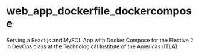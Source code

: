 # web_app_dockerfile_dockercompose
Serving a React.js and MySQL App with Docker Compose for the Elective 2 in DevOps class at the Technological Institute of the Americas (ITLA).
